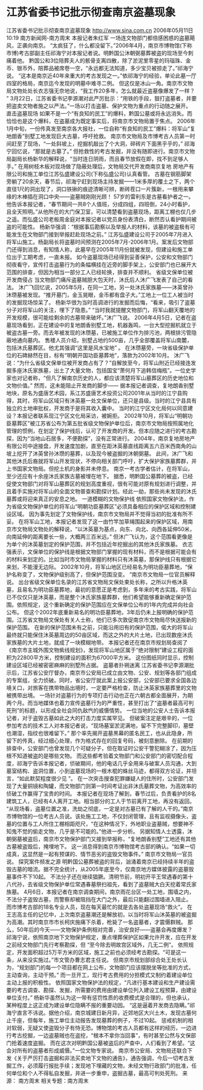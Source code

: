 # 江苏省委书记批示彻查南京盗墓现象

江苏省委书记批示彻查南京盗墓现象
http://www.sina.com.cn 2006年05月11日10:19 南方新闻网-南方周末
本报记者朱红军
一场连文物部门都倍感困惑的盗墓飓风，正袭向南京。
“太疯狂了，什么都没留下。”2006年4月，南京市博物馆(下称市博)考古部副主任祁海宁对本报记者说。明黔国公沐朝弼墓葬被盗的现场至今刺痛着他。
黔国公和3位陪葬夫人的骸骨支离四散，除了淤泥里零星的玛瑙珠、金币、银币外，陪葬品被席卷一空，“永远都无法知道，多少宝贝被掠走了。”祁海宁说。
“这本是南京近40年来重大的考古发现之一。”依祁海宁的经验，单论此墓一厅四室的格局，南京迄今发现的明墓中难寻二例。
但这仅是冰山一角。南京市文物局文物处处长衣志强无奈地说，“我工作20多年，怎么就最近盗墓像爆发了一样？ ”
3月22日，江苏省委书记李源潮对此严厉批示：“用铁的手段，狠打盗墓者，并要把盗卖文物者施之以严法。”一场以打击盗墓、保护文物为重点的行动随之展开。
直击盗墓现场
如果不是一个“有良知的民工”的爆料，黔国公墓或将永远消失。而恰恰也是这个爆料，在盗墓成为既定事实后，将南京市文物局置于焦点。
2006年1月中旬，一份传真发至南京各大报社，一位自称“有良知的民工”爆料：将军山“复地朗香”别墅工地发现巨大古墓，呼吁抢救。
南京市文物局及市博考古人员第一时间赶至了现场，“一处斜坡上，挖掘机敲出了个大洞，碎砖片下面黑乎乎的，” 祁海宁回忆说，“那就是古墓了。”
但抢救性的考古发掘，并没有随即进行。南京市文物局副局长杨新华的解释说，“当时连日阴雨，而且春节放假在即，找不到足够人手。”
在用树枝木板对现场做了隐蔽处理后，文物局交代开发商南京复地
房地产有限公司和施工单位江苏弘盛建设公司(下称弘盛公司)认真看管。
古墓在钢筋脚架旁躺了20余天，春节后，祁海宁赶到现场主持发掘——1米多厚的覆土之下，两个直径1尺的洞出现了，洞口铁锹的痕迹清晰可辨，断砖茬口一片簇新，一根用来攀缘的木棒插在洞口中央——盗墓贼刚刚光顾！
57岁的雷利东是古墓看护者之一。他告诉本报记者，“春节期间一共8个人值班，分成四组，四班倒，24小时看护，且全天照明。”从他所在的大门保卫室，可以清楚看到盗墓现场，距离工棚也仅几步之遥。而弘盛公司老板周金庭对本报记者以党员身份表清白，断然否认看护期间被盗的可能性。
杨新华强调：“根据事后勘察以及举报人的材料，该墓的被盗极有可能发生在文物部门接到举报赶赴现场之前。”
江苏弘盛建设公司于2005年7月进入将军山施工。杨副局长将盗墓时间预测在2005年7月-2006年1月。案发后文物部门还得到消息，有知情人称，此墓早在2005年11月份就被发现，但建设和施工单位出于工期考虑，一直未报。
如今盗墓现场已经得到妥善保护，公安和文物部门彻夜看守，宣传打击盗墓行为的条幅横挂在近旁的脚手架上，公安部门也已展开大范围的排查，但因为相当一部分工人已经轮换，排查并不顺利。
省级文保单位被开发商侵占
当文物部门痛斥盗墓贼胆大包天时，沐氏后人沐广飞发表了自己的看法。
沐广飞回忆说，2005年5月，在同一工地，另一处沐氏家族墓——沐英曾孙沐瓒墓被发现。“推开墓门，金玉晃眼，金币都有盘子大。”工地上一位工人被当时的发掘现场惊呆了。
杨新华很为当时高调进行的发掘而后悔，“看来，吸引了盗墓分子对将军山的关注，埋下了隐患。”
“当时我就提醒文物部门，将军山翻天覆地的开发规模，很可能给剩余的古墓带来破坏。”沐广飞说。
2006年4月5日，记者在盗墓现场看到，正在建设中的复地朗香别墅工地，机器轰鸣，一台大型挖掘机就立于被盗古墓一旁。而去年被发现的沐瓒墓，已被施工单位作为排污池，两根排污管隐蔽地通向墓内。
售楼人员介绍，别墅占地约500亩，几乎全部覆盖将军山南麓，包括沐氏墓葬区。他尤其强调“这里是风水宝地” 。
在沐瓒墓旁，一块省级保护单位的石碑赫然在目，标有“明朝开国功臣墓葬地”，落款为2002年10月。
沐广飞说：“为什么省级文保单位被开发商占有了？”自解放至今，将军山附近已经接连发掘多座沐氏家族墓，出土了大量文物，包括国宝“萧何月下追韩信梅瓶”。一位史学家也对记者称，“但凡了解南京历史的人，都应该清楚将军山墓葬区的历史地位和文物价值。”
然而，这未能阻止开发商的脚步——
据本报记者调查，复地朗香别墅地块，原名为盛唐艺术园，系江苏盛唐艺术投资公司2001年从当时的江宁县购得，其时，将军山区域只有沐英墓一处文保单位，还只是县级。当时的江宁县具有独立的土地审批权，开发商于是将其收入囊中。
当时的江宁区文化局何以同意建设？本报记者联系现江宁区文化局采访，被婉拒。
2002年10月，将军山“明朝功臣墓葬区”被江苏省公布为第五批省级文物保护单位后，南京市文物局按照属地化管理的惯例，在划定了保护线后，认可了开发商的开发。但本应随之进行的考古勘探，因为“当地山石居多，不便勘探”，没有正常进行。
2004年，南京复地房地产有限公司中途接盘，开发速度加剧，直至在距沐英墓直线距离五六百米西南角的山坡上挖开了沐英曾孙沐瓒的墓葬，以及现今被盗掘的沐朝弼墓。
此间，沐广飞和其他沐氏后裔就将军山开发现状，不停向相关部门呼吁，扩大保护家族墓葬群，并上书国家文物局。但挖土机的身影并未停息。
南京一考古学者估计，在将军山，至少还应有十余座沐氏家族古墓被埋在地下。
据悉，明黔国公墓葬的被盗，已经促使文物部门对将军山墓葬区的规划高度重视，很有可能对原有规划进行调整，并且着手实施对将军山的全面文物普查和勘探计划。经此一劫，那些尚未发现的沐氏墓葬或将迎来真正的安息之地。
一道模糊的文物保护线
依照国家文物保护法，作为省级文物保护单位的将军山“明朝功臣墓葬区”必须具备相应的保护区域和控制建设区域。
因为事先划定了文物保护线，南京市文物局并不觉得当初的批准有所不妥。
在将军山工地，本报记者发现了这一由竹竿加草绳围起来的保护区域，用南京市文物局文物处的解释说，“以沐英墓为基点，向东、向北、向西各延伸50米，向南延伸的距离要长一些，大概两三百米远。”
但沐广飞认为，这个范围看更像是为单个的沐英墓划定的保护范围，并不包括近年挖掘出的其他沐氏家族墓。
衣志强表示，文保单位的保护线是根据文物部门掌握的现有材料，而不是根据可能会有的材料来划定的。比如当时市文物局掌握的材料只有沐英墓，那保护线只有根据它来划，不能漫无边际。
2002年10月，将军山地区已经易名为明功臣墓葬地，“保护名称变了，文物保护级别高了，但保护范围没变。 ”南京市文物局一位官员解释说。
出台省级文保单位名录的江苏省文物局文保处束处长称，之所以升格沐英墓，且易名为明功臣墓葬地，最初的意愿正是考虑到，多年来的考古实践，将军山已不仅仅只是沐英墓，而是整个沐氏家族墓葬群，他们希望能够重新确定保护范围。依照规定，这个重新确定的保护范围应在文保单位公布的1年内完成并向社会公布。
但这个2002年底重新易名的明功臣墓葬地，3年后仍未上报明确的保护范围。江苏省文物局文保处有关人士称，他们已多次敦促南京市文物局尽快送报新的保护范围。
在新的保护范围未有之前，只能沿用旧有的保护范围，偌大的将军山最终就只能保住沐英墓周边的50亩区域，而这之外的大片土地，已出现数座沐氏家族墓的大片土地，就成了一块模糊地带。
本报记者还在南京市规划局查阅了《南京市主城外围文物紫线规划》，发现将军山地区属于“绝对限制”建设工程的面积为22800平方米，控制建设的面积为67000平方米。
这份图纸同时显示，控制建设区域已经被密密麻麻的别墅所占据。
盗墓者扑朔迷离
江苏省委书记李源潮批示后，江苏省公安厅督办，南京市公安局已成立由文物、公安、规划等各部门组成的专案组，全力侦破。同时，省公安厅就此案上报公安部，公安部已要求全国各边境关口，对旅客在携带物品出境时，一定要严格检查，防止沐英家族墓葬里的文物被携带出境。
一场针对盗墓行为的专项打击行动也正在六朝古都全面展开，为期两个月。而当地媒体也着力宣传盗墓行为的严重性，甚至打出了“盗墓者最高可判死刑”的标题，以形成全社会同仇敌忾的威慑情势。
一位当地的公安人士告诉本报记者，对于盗毁古墓如此之大的打击力度实属罕见。
但破案注定是艰辛的，一位参加考古的技术工人对本报记者说，“现场墓室淤泥满地，留不下完整脚印，墓壁也潮湿，指纹也很难留下。”
那个率先揭开盗墓黑幕的匿名民工，也从此隐身，所留下的传真，经过细心处理，作为格式存在的回复号码，被刻意删除。
在前期的排查中，公安部门也曾发现几个可疑分子，但在取证时公安干警犯糊涂了，因为压根不知道被盗的是哪些文物。
而这些都考验着文物部门和公安部门的密切配合程度，祁海宁告诉本报记者，侦破期间，他的电话几乎全用来与破案人员沟通，大到墓室结构、盗洞位置，小到盗墓现场的一根木棍的蛛丝马迹，都得双方论证，并坦言，“如此默契程度很少见 ”。
在一次突击搜查犯罪嫌疑人的住所时，公安部门发现了大量铜镜和陶罐，而文物部门则第一时间考证出非沐氏墓葬文物，为高效率的侦破工作赢得了宝贵的时间。
本报记者在现场了解到，春节过后，负责看护的8名建筑工人，已经有4人离开工地。相当部分的工人于节前离开工地，再没有返回。
“从现场看，盗墓位置之准，洗劫之彻底，一定是对古墓已有了解的人干的。”南京市博物馆的一位考古人员说。该处施工工地，不仅封闭管理，且有监视摄像头，盗墓的位置与工人所住工棚相距咫尺，“在这种情况下，外地职业盗墓贼，想要神不知鬼不觉的偷走文物，几乎是不可能的。”他进一步分析。
另据知情人士透露，沐朝弼墓被盗后，南京市文物保护部门又接到举报称，“复地朗香别墅”工地还有其他古墓被盗毁后，掩埋地下。
这一消息得到南京市博物馆考古部的确认。“如果一切成真，这显然是一起有预谋的、情节恶劣的盗毁文物事件。” 南京市文物局一官员说。
探究案件频发之源
明黔国公墓葬被盗的背后，汹涌着南京已经持续半年的盗毁古墓的暗流。据不完全统计，从2005年底至今，仅南京地方媒体披露的盗墓毁墓事件不下10起。
不法分子还在继续猖獗。清明节前，明初开平王常遇春的第十八代孙，去省级文物保护单位常遇春墓祭扫祖先，看到了盗墓贼大白天挖着常氏家族墓。
4月6日，本报记者在南京调查期间，南京雨花台区一处工地，围墙之内，不法分子盗毁古墓，而警察却被阻挡在大门之外，最后只能翻过围墙进入阻止。
而市博考古部的18名专业人员，现在每天最忙的就是去各处盗墓现场“救火”。
在王志高主任的记忆中，上次南京盗墓潮还是解放初，以当时将军山沐英墓的被盗掘为高潮。其时南京市市长柯庆施痛下杀着，枪毙了一名盗墓者，才震慑群贼。
那么，50年后的今天——文物保护条例相对完善，治安良好——盗墓会再度爆发？
祁海宁说，依照南京地下文物保护规定，重点埋葬保护区如果允许开发，应在开发之前经文物部门先行考察勘探，但 “至今除去明故宫区域外，几无二例”。
依照规定，开发面积超过5万平方米的区域，施工之前也必须经考古勘探。“可是这一条，从来没实施过。”市文管办曹志君主任说。
但南京市规划部综合处王处长认为，“规划部门的每一个项目都在网上公布，文物部门应该摆脱坐等批准的方式，主动查询，主动干预。”
而一旦开工，现行考古费用的分担模式又制约着建设单位主动上报的积极性。
依照国家文物保护法的规定，“凡进行基本建设和生产建设需要的考古调查、勘探、发掘，所需要的费用由建设单位列入建设工程预算，由建设单位支付。”
杨新华虽然认为这一带有惩罚性质的收费模式是合理的，但也承认，某种程度上这正成为建设单位隐瞒不报的重要动因。
“这是逼着开发商去隐瞒。”祁海宁直言不讳说。据他介绍，南京城建日新月异，近郊地区大兴土木，发现古墓何止千座，但每年，施工单位主动报告发现墓葬的例子，不过10起。
惩戒机制的相对软弱，无疑又使盗毁分子有恃无恐。博物馆的考古人员都有这样的经历，一边进行考古挖掘，一边盗墓贼也在盗挖，“根本不拿你当回事”，有时甚至公然与文保部门抢着速度盗掘。
而在这次对明黔国公墓被盗后的严查中，人们看到了希望。“这会对所有的盗墓者形成威慑。”一位文物专家说。
南京市公安局、文物局还联合下发《关于严厉打击盗掘和非法买卖地下文物的通告》，通告强调，今后一切考古发掘工作，必须履行报批手续；发现地下埋藏的文物，未经文物行政部门的批准，任何单位和个人不得私自发掘，并进一步重申，盗掘古墓，最高可判处死刑。 来源：
南方周末
相关专题：南方周末 

